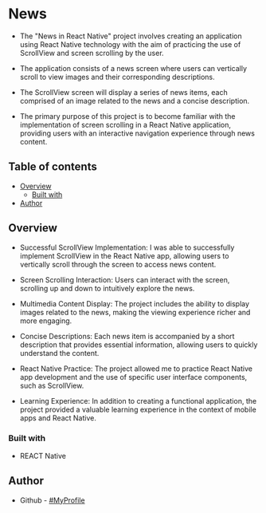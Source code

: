 # News

* The "News in React Native" project involves creating an application using React Native technology with the aim of practicing the use of ScrollView and screen scrolling by the user.
* The application consists of a news screen where users can vertically scroll to view images and their corresponding descriptions.

* The ScrollView screen will display a series of news items, each comprised of an image related to the news and a concise description. 
* The primary purpose of this project is to become familiar with the implementation of screen scrolling in a React Native application, providing users with an interactive navigation experience through news content.

## Table of contents

- [Overview](#overview)
  - [Built with](#built-with)
- [Author](#author)

## Overview
* Successful ScrollView Implementation: I was able to successfully implement ScrollView in the React Native app, allowing users to vertically scroll through the screen to access news content.

* Screen Scrolling Interaction: Users can interact with the screen, scrolling up and down to intuitively explore the news.

* Multimedia Content Display: The project includes the ability to display images related to the news, making the viewing experience richer and more engaging.

* Concise Descriptions: Each news item is accompanied by a short description that provides essential information, allowing users to quickly understand the content.

* React Native Practice: The project allowed me to practice React Native app development and the use of specific user interface components, such as ScrollView.

* Learning Experience: In addition to creating a functional application, the project provided a valuable learning experience in the context of mobile apps and React Native.

### Built with

- REACT Native

## Author

- Github - [#MyProfile](https://github.com/AlanDavid-007/News/)

